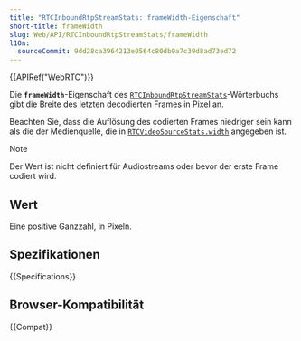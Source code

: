 ```yaml
---
title: "RTCInboundRtpStreamStats: frameWidth-Eigenschaft"
short-title: frameWidth
slug: Web/API/RTCInboundRtpStreamStats/frameWidth
l10n:
  sourceCommit: 9dd28ca3964213e0564c80db0a7c39d8ad73ed72
---
```


{{APIRef("WebRTC")}}

Die **`frameWidth`**-Eigenschaft des [`RTCInboundRtpStreamStats`](/de/docs/Web/API/RTCInboundRtpStreamStats)-Wörterbuchs gibt die Breite des letzten decodierten Frames in Pixel an.

Beachten Sie, dass die Auflösung des codierten Frames niedriger sein kann als die der Medienquelle, die in [`RTCVideoSourceStats.width`](/de/docs/Web/API/RTCVideoSourceStats/width) angegeben ist.

> [!NOTE]
> Der Wert ist nicht definiert für Audiostreams oder bevor der erste Frame codiert wird.

## Wert

Eine positive Ganzzahl, in Pixeln.

## Spezifikationen

{{Specifications}}

## Browser-Kompatibilität

{{Compat}}
